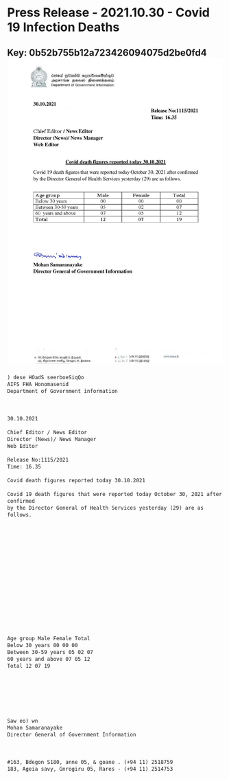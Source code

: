 # Press Release - 2021.10.30 - Covid 19 Infection Deaths 
Key: 0b52b755b12a723426094075d2be0fd4 
![img](img/0b52b755b12a723426094075d2be0fd4.jpg)
---
```
) dese HOadS seerboeSiqQo
AIFS FHA Honomasenid
Department of Government information

 

30.10.2021

Chief Editor / News Editor
Director (News)/ News Manager
Web Editor

Release No:1115/2021
Time: 16.35

Covid death figures reported today 30.10.2021

Covid 19 death figures that were reported today October 30, 2021 after confirmed
by the Director General of Health Services yesterday (29) are as follows.

 

 

 

 

 

 

 

 

Age group Male Female Total
Below 30 years 00 00 00
Between 30-59 years 05 02 07
60 years and above 07 05 12
Total 12 07 19

 

 

 

Saw eo) wn
Mohan Samaranayake
Director General of Government Information

 

#163, Bdegon S180, anne 05, & goane . (+94 11) 2518759
183, Ageia savy, Gnrogiru 05, Rares - (+94 11) 2514753

```

